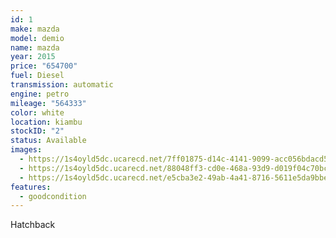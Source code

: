 ```yaml
---
id: 1
make: mazda
model: demio
name: mazda
year: 2015
price: "654700"
fuel: Diesel
transmission: automatic
engine: petro
mileage: "564333"
color: white
location: kiambu
stockID: "2"
status: Available
images:
  - https://1s4oyld5dc.ucarecd.net/7ff01875-d14c-4141-9099-acc056bdacd5/
  - https://1s4oyld5dc.ucarecd.net/88048ff3-cd0e-468a-93d9-d019f04c70bc/
  - https://1s4oyld5dc.ucarecd.net/e5cba3e2-49ab-4a41-8716-5611e5da9bbe/
features:
  - goodcondition
---
```

Hatchback

